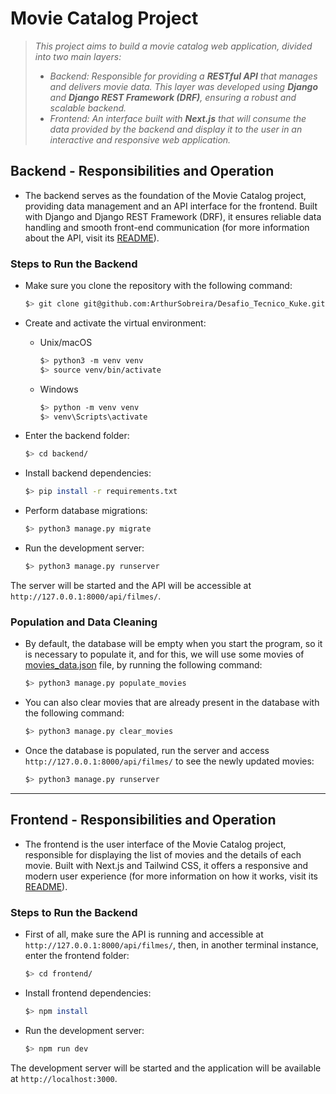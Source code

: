 # Movie Catalog Project

> *This project aims to build a movie catalog web application, divided into two main layers:*
> * *Backend: Responsible for providing a **RESTful API** that manages and delivers movie data. This layer was developed using **Django** and **Django REST Framework (DRF)**, ensuring a robust and scalable backend.*
> * *Frontend: An interface built with **Next.js** that will consume the data provided by the backend and display it to the user in an interactive and responsive web application.*

## Backend - Responsibilities and Operation

* The backend serves as the foundation of the Movie Catalog project, providing data management and an API interface for the frontend. Built with Django and Django REST Framework (DRF), it ensures reliable data handling and smooth front-end communication (for more information about the API,  visit its [README](backend/README.md)).

### Steps to Run the Backend

* Make sure you clone the repository with the following command:
  
   ```bash
   $> git clone git@github.com:ArthurSobreira/Desafio_Tecnico_Kuke.git
   ```

* Create and activate the virtual environment:

   * Unix/macOS
  
     ```bash
     $> python3 -m venv venv
     $> source venv/bin/activate
     ```
  
   * Windows
     ```bash
     $> python -m venv venv
     $> venv\Scripts\activate
     ```

* Enter the backend folder:

   ```bash
   $> cd backend/
   ```

* Install backend dependencies:

    ```bash
   $> pip install -r requirements.txt
   ```

* Perform database migrations:

   ```bash
   $> python3 manage.py migrate
   ```

* Run the development server:

   ```bash
   $> python3 manage.py runserver
   ```

The server will be started and the API will be accessible at `http://127.0.0.1:8000/api/filmes/`.

### Population and Data Cleaning

* By default, the database will be empty when you start the program, so it is necessary to populate it, and for this, we will use some movies of [movies_data.json](backend/movies/data/movies_data.json) file, by running the following command:

   ```bash
   $> python3 manage.py populate_movies
   ```

* You can also clear movies that are already present in the database with the following command:

   ```bash
   $> python3 manage.py clear_movies
   ```

* Once the database is populated, run the server and access `http://127.0.0.1:8000/api/filmes/` to see the newly updated movies:

   ```bash
   $> python3 manage.py runserver
   ```

---

## Frontend - Responsibilities and Operation

* The frontend is the user interface of the Movie Catalog project, responsible for displaying the list of movies and the details of each movie. Built with Next.js and Tailwind CSS, it offers a responsive and modern user experience (for more information on how it works, visit its [README](frontend/README.md)).

### Steps to Run the Backend

* First of all, make sure the API is running and accessible at `http://127.0.0.1:8000/api/filmes/`, then, in another terminal instance, enter the frontend folder:

   ```bash
   $> cd frontend/
   ```

* Install frontend dependencies:

   ```bash
   $> npm install
   ```

* Run the development server:

   ```bash
   $> npm run dev
   ```

The development server will be started and the application will be available at `http://localhost:3000`.
